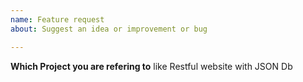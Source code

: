```yaml
---
name: Feature request
about: Suggest an idea or improvement or bug

---
```

**Which Project you are refering to** 
like Restful website with JSON Db

